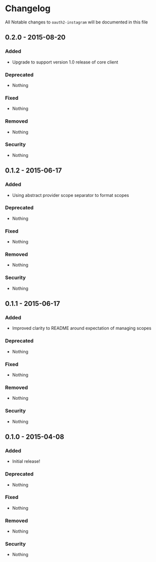 # Changelog
All Notable changes to `oauth2-instagram` will be documented in this file

## 0.2.0 - 2015-08-20

### Added
- Upgrade to support version 1.0 release of core client

### Deprecated
- Nothing

### Fixed
- Nothing

### Removed
- Nothing

### Security
- Nothing

## 0.1.2 - 2015-06-17

### Added
- Using abstract provider scope separator to format scopes

### Deprecated
- Nothing

### Fixed
- Nothing

### Removed
- Nothing

### Security
- Nothing

## 0.1.1 - 2015-06-17

### Added
- Improved clarity to README around expectation of managing scopes

### Deprecated
- Nothing

### Fixed
- Nothing

### Removed
- Nothing

### Security
- Nothing

## 0.1.0 - 2015-04-08

### Added
- Initial release!

### Deprecated
- Nothing

### Fixed
- Nothing

### Removed
- Nothing

### Security
- Nothing
